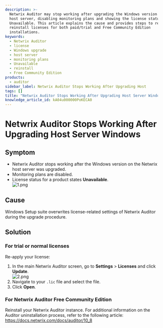 ```yaml
---
description: >-
  Netwrix Auditor may stop working after upgrading the Windows version on the
  host server, disabling monitoring plans and showing the license status as
  Unavailable. This article explains the cause and provides steps to reapply or
  reinstall licenses for both paid/trial and Free Community Edition
  installations.
keywords:
  - Netwrix Auditor
  - license
  - Windows upgrade
  - host server
  - monitoring plans
  - Unavailable
  - reinstall
  - Free Community Edition
products:
  - auditor
sidebar_label: Netwrix Auditor Stops Working After Upgrading Host
tags: []
title: "Netwrix Auditor Stops Working After Upgrading Host Server Windows"
knowledge_article_id: kA04u000000PoKECA0
---
```


# Netwrix Auditor Stops Working After Upgrading Host Server Windows

## Symptom

- Netwrix Auditor stops working after the Windows version on the Netwrix host server was upgraded.
- Monitoring plans are disabled.
- License status for a product states **Unavailable**.  
  ![1.png](images/ka04u00000116G7_0EM4u000007ceka.png)

## Cause

Windows Setup suite overwrites license-related settings of Netwrix Auditor during the upgrade procedure.

## Solution

### For trial or normal licenses

Re-apply your license:

1. In the main Netwrix Auditor screen, go to **Settings** > **Licenses** and click **Update**.  
   ![2.png](images/ka04u00000116G7_0EM4u000007cekk.png)
2. Navigate to your `.lic` file and select the file.
3. Click **Open**.

### For Netwrix Auditor Free Community Edition

Reinstall your Netwrix Auditor instance. For additional information on the Auditor uninstallation process, refer to the following article: https://docs.netwrix.com/docs/auditor/10_8
